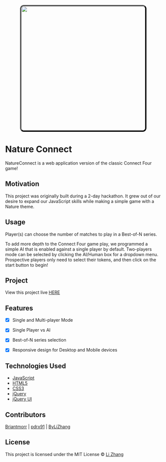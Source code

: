 <p align='center'>
<img src ="./assets/NatureConnect_ReadMe.PNG" style="width:400px;border-radius:3%;border:outset black 4px">
</p>

# Nature Connect

NatureConnect is a web application version of the classic Connect Four game!

## Motivation

This project was originally built during a 2-day hackathon. It grew out of our desire to expand our JavaScript skills while making a simple game with a Nature theme.

## Usage
Player(s) can choose the number of matches to play in a Best-of-N series.

To add more depth to the Connect Four game play, we programmed a simple AI that is enabled against a single player by default. Two-players mode can be selected by clicking the AI/Human  box for a dropdown menu. Prospective players only need to select their tokens, and then click on the start button to begin!

## Project

View this project live [HERE](http://natureconnect.bylizhang.com/)

## Features

- [x] Single and Multi-player Mode
- [x] Single Player vs AI
- [x] Best-of-N series selection
- [x] Responsive design for Desktop and Mobile devices


## Technologies Used

- [JavaScript](https://www.javascript.com/)
- [HTML5](https://developer.mozilla.org/en-US/docs/Web/Guide/HTML/HTML5)
- [CSS3](https://www.w3.org/Style/CSS/Overview.en.html)
- [jQuery](https://jquery.com/)
- [jQuery UI](https://jqueryui.com/)

## Contributors

[Briantmorr](https://github.com/Briantmorr) |
[pdrx91](https://github.com/pdrx91) |
[ByLiZhang](https://github.com/bylizhang)

## License
This project is licensed under the MIT License © [Li Zhang](http://bylizhang.com)